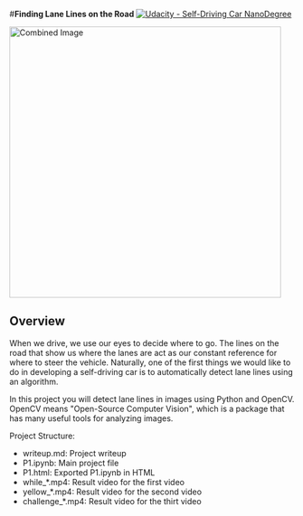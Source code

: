 #**Finding Lane Lines on the Road** 
[![Udacity - Self-Driving Car NanoDegree](https://s3.amazonaws.com/udacity-sdc/github/shield-carnd.svg)](http://www.udacity.com/drive)

<img src="laneLines_thirdPass.jpg" width="480" alt="Combined Image" />

Overview
---

When we drive, we use our eyes to decide where to go.  The lines on the road that show us where the lanes are act as our constant reference for where to steer the vehicle.  Naturally, one of the first things we would like to do in developing a self-driving car is to automatically detect lane lines using an algorithm.

In this project you will detect lane lines in images using Python and OpenCV.  OpenCV means "Open-Source Computer Vision", which is a package that has many useful tools for analyzing images.  

Project Structure:
- writeup.md:       Project writeup
- P1.ipynb:         Main project file   
- P1.html:          Exported P1.ipynb in HTML   
- while_*.mp4:      Result video for the first video   
- yellow_*.mp4:     Result video for the second video   
- challenge_*.mp4:  Result video for the thirt video   

